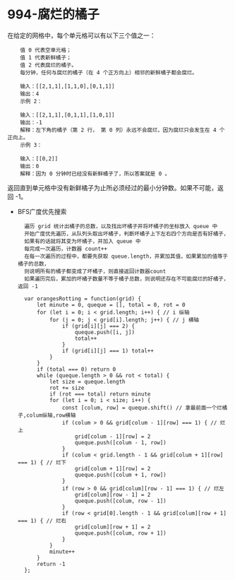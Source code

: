 # 994-腐烂的橘子 #

在给定的网格中，每个单元格可以有以下三个值之一：

        值 0 代表空单元格；
        值 1 代表新鲜橘子；
        值 2 代表腐烂的橘子。
        每分钟，任何与腐烂的橘子（在 4 个正方向上）相邻的新鲜橘子都会腐烂。

        输入：[[2,1,1],[1,1,0],[0,1,1]]
        输出：4
        示例 2：

        输入：[[2,1,1],[0,1,1],[1,0,1]]
        输出：-1
        解释：左下角的橘子（第 2 行， 第 0 列）永远不会腐烂，因为腐烂只会发生在 4 个正向上。
        示例 3：

        输入：[[0,2]]
        输出：0
        解释：因为 0 分钟时已经没有新鲜橘子了，所以答案就是 0 。

返回直到单元格中没有新鲜橘子为止所必须经过的最小分钟数。如果不可能，返回 -1。

- BFS广度优先搜索

        遍历 grid 统计出橘子的总数，以及找出坏橘子并将坏橘子的坐标放入 queue 中
        开始广度优先遍历，从队列头取出坏橘子，判断坏橘子上下左右四个方向是否有好橘子，
        如果有的话就将其变为坏橘子，并加入 queue 中
        每完成一次遍历，计数器 count++
        在每一次遍历的过程中，都要先获取 queue.length，并累加其值，如果累加的值等于橘子的总数，
        则说明所有的橘子都变成了坏橘子，则直接返回计数器count
        如果遍历完后，累加的坏橘子数量不等于橘子总数，则说明还存在不可能腐烂的好橘子，返回 -1
        
        var orangesRotting = function(grid) {
            let minute = 0, queque = [], total = 0, rot = 0
            for (let i = 0; i < grid.length; i++) { // i 纵轴
                for (j = 0; j < grid[i].length; j++) { // j 横轴
                    if (grid[i][j] === 2) {
                        queque.push([i, j]) 
                        total++
                    }
                    if (grid[i][j] === 1) total++ 
                }
            }
            if (total === 0) return 0
            while (queque.length > 0 && rot < total) {
                let size = queque.length
                rot += size
                if (rot === total) return minute
                for (let i = 0; i < size; i++) {
                    const [colum, row] = queque.shift() // 拿最前面一个烂橘子,colum纵轴,row横轴
                    if (colum > 0 && grid[colum - 1][row] === 1) { // 烂上
                        grid[colum - 1][row] = 2
                        queque.push([colum - 1, row])
                    }
                    if (colum < grid.length - 1 && grid[colum + 1][row] === 1) { // 烂下
                        grid[colum + 1][row] = 2
                        queque.push([colum + 1, row])
                    }
                    if (row > 0 && grid[colum][row - 1] === 1) { // 烂左
                        grid[colum][row - 1] = 2
                        queque.push([colum, row - 1])
                    }
                    if (row < grid[0].length - 1 && grid[colum][row + 1] === 1) { // 烂右
                        grid[colum][row + 1] = 2
                        queque.push([colum, row + 1])
                    }
                }
                minute++
            }
            return -1
        };
